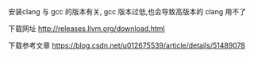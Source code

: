 安装clang 与 gcc 的版本有关, gcc 版本过低,也会导致高版本的 clang 用不了

下载网址
http://releases.llvm.org/download.html

下载参考文章
https://blog.csdn.net/u012675539/article/details/51489078
